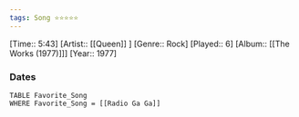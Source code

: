 ```yaml
---
tags: Song ⭐⭐⭐⭐⭐ 
---
```

[Time:: 5:43]
[Artist:: [[Queen]] ]
[Genre:: Rock]
[Played:: 6]
[Album:: [[The Works (1977)]]]
[Year:: 1977]
### Dates
````dataview
TABLE Favorite_Song
WHERE Favorite_Song = [[Radio Ga Ga]]
````